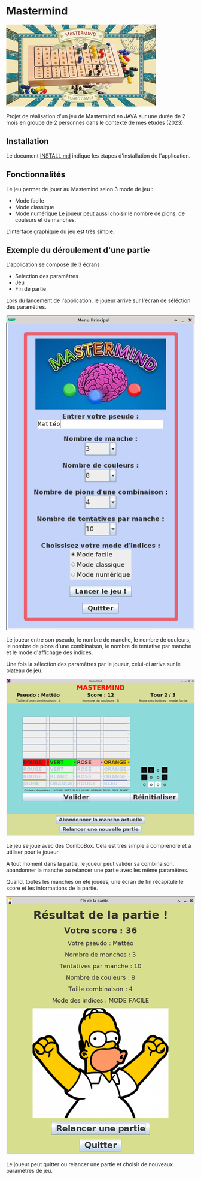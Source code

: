 Mastermind
==========

![Image d'illustration du jeu](imagesReadme/mastermind.jpg)

Projet de réalisation d'un jeu de Mastermind en JAVA sur une durée de 2 mois en groupe de 2 personnes dans le contexte de mes études (2023).

## Installation

Le document [INSTALL.md](https://github.com/matteorenaud/mastermind/blob/main/INSTALL.md) indique les étapes d'installation de l'application.

## Fonctionnalités

Le jeu permet de jouer au Mastemind selon 3 mode de jeu :
- Mode facile
- Mode classique
- Mode numérique
Le joueur peut aussi choisir le nombre de pions, de couleurs et de manches.

L'interface graphique du jeu est très simple.

## Exemple du déroulement d'une partie

L'application se compose de 3 écrans :
- Selection des paramêtres
- Jeu
- Fin de partie

Lors du lancement de l'application, le joueur arrive sur l'écran de séléction des paramêtres.

![Écran d'acceuil du jeu](imagesReadme/ecran_accueil.png)

Le joueur entre son pseudo, le nombre de manche, le nombre de couleurs, le nombre de pions d'une combinaison, le nombre de tentative par manche et le mode d'affichage des indices.

Une fois la sélection des paramêtres par le joueur, celui-ci arrive sur le plateau de jeu.

![Plateau du jeu](imagesReadme/ecran_jeu.png)

Le jeu se joue avec des ComboBox. Cela est très simple à comprendre et à utiliser pour le joueur. 

A tout moment dans la partie, le joueur peut valider sa combinaison, abandonner la manche ou relancer une partie avec les même paramêtres.

Quand, toutes les manches on été jouées, une écran de fin récapitule le score et les informations de la partie.

![Écran de fin du jeu](imagesReadme/ecran_fin.png)

Le joueur peut quitter ou relancer une partie et choisir de nouveaux paramêtres de jeu.
